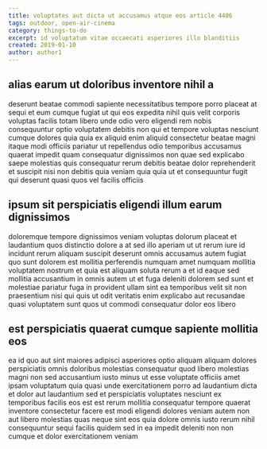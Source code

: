 ```yaml
---
title: voluptates aut dicta ut accusamus atque eos article 4406
tags: outdoor, open-air-cinema
category: things-to-do
excerpt: id voluptatum vitae occaecati asperiores illo blanditiis
created: 2019-01-10
author: author1
---
```


## alias earum ut doloribus inventore nihil a

deserunt beatae commodi sapiente necessitatibus tempore porro placeat at sequi et eum cumque fugiat ut qui eos expedita nihil quis velit corporis voluptas facilis totam libero unde odio vero eligendi rem nobis consequuntur optio voluptatem debitis non qui et tempore voluptas nesciunt cumque dolores quia quia ex aliquid enim aliquid consectetur beatae magni itaque modi officiis pariatur ut repellendus odio temporibus accusamus quaerat impedit quam consequatur dignissimos non quae sed explicabo saepe molestias quis consequatur rerum debitis beatae dolor reprehenderit et suscipit nisi non debitis quia veniam quia quia ut et consequuntur fugit qui deserunt quasi quos vel facilis officiis

## ipsum sit perspiciatis eligendi illum earum dignissimos

doloremque tempore dignissimos veniam voluptas dolorum placeat et laudantium quos distinctio dolore a at sed illo aperiam ut ut rerum iure id incidunt rerum aliquam suscipit deserunt omnis accusamus autem fugiat quo sunt dolorem est mollitia perferendis numquam amet numquam mollitia voluptatem nostrum et quia est aliquam soluta rerum a et id eaque sed mollitia accusantium in omnis autem ut et fuga deleniti dolorem sed sunt et molestiae pariatur fuga in provident ullam sint ea temporibus velit sit non praesentium nisi qui quis ut odit veritatis enim explicabo aut recusandae quasi voluptatem sunt quos ut commodi consequatur dolor eos libero

## est perspiciatis quaerat cumque sapiente mollitia eos

ea id quo aut sint maiores adipisci asperiores optio aliquam aliquam dolores perspiciatis omnis doloribus molestias consequatur quod libero molestias magni non sed accusantium iusto minus ut esse voluptate officiis amet ipsam voluptatum quia quasi unde exercitationem porro ad laudantium dicta et dolor aut laudantium sed et perspiciatis voluptates nesciunt ex temporibus facilis eos est est rerum mollitia consequatur tempore quaerat inventore consectetur facere est modi eligendi dolores veniam autem non aut libero molestias quas neque sint eos quia dolore omnis iusto rerum nihil consequuntur sequi facilis quidem sed in ea impedit deleniti non non cumque et dolor exercitationem veniam
